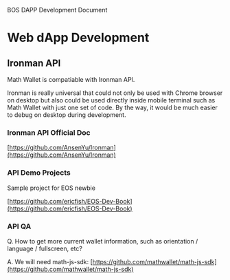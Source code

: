 BOS DAPP Development Document

# Web dApp Development

## Ironman API

Math Wallet is compatiable with Ironman API.

Ironman is really universal that could not only be used with Chrome browser on desktop but also could be used directly inside mobile terminal such as Math Wallet with just one set of code. By the way, it would be much easier to debug on desktop during development.

### Ironman API Official Doc

[https://github.com/AnsenYu/Ironman](https://github.com/AnsenYu/Ironman)

### API Demo Projects

Sample project for EOS newbie

[https://github.com/ericfish/EOS-Dev-Book](https://github.com/ericfish/EOS-Dev-Book)

### API QA

Q. How to get more current wallet information, such as orientation / language / fullscreen, etc?

A. We will need math-js-sdk: [https://github.com/mathwallet/math-js-sdk](https://github.com/mathwallet/math-js-sdk)
